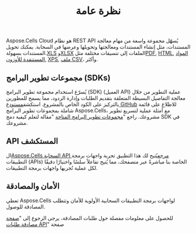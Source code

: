 ﻿---
title: نظرة عامة
second_title: Aspose.Cells Cloud Documen
type: docs
url: /ar/overview/
description: Aspose.Cells تدعم السحابة Excel لإنشاء الكائنات الداخلية وتحويلها ودمجها وتقسيمها وحمايتها وما إلى ذلك
weight: 10
kwords: Excel، Office السحابة، REST API، جدول بيانات، PDF، CSV، Json، Markdown، نظرة عامة
---
Aspose.Cells Cloud هو نظام REST API يُسهّل مجموعة واسعة من مهام معالجة المستندات، مثل إنشاء المستندات ومعالجتها وتحويلها وعرضها في السحابة. يمكنك تحويل المستندات بسهولة.[XLS](https://docs.fileformat.com/spreadsheet/xls/) و[XLSX](https://docs.fileformat.com/spreadsheet/xlsx/) الملفات إلى تنسيقات مختلفة مثل[PDF](https://docs.fileformat.com/view/pdf/), [HTML](https://docs.fileformat.com/web/html/), [المواد المستنفدة للأوزون](https://docs.fileformat.com/spreadsheet/ods/), [XPS](https://docs.fileformat.com/page-description-language/xps/), [ملف CSV](https://docs.fileformat.com/spreadsheet/csv/)، وأكثر.

## **مجموعات تطوير البرامج (SDKs)**

 يُسرّع استخدام مجموعة تطوير البرامج (SDK) (العميل API) عملية التطوير من خلال معالجة التفاصيل البسيطة المتعلقة بتقديم الطلبات وإدارة الردود، مما يسمح للمطورين بالتركيز على الكود الخاص بالمشروع. استكشف[مستودع GitHub](https://github.com/aspose-cells-cloud) للاطلاع على قائمة شاملة بمجموعات تطوير البرامج Aspose.Cells، مع أمثلة عملية لتسريع تطوير مشروعك. راجع "[مجموعات تطوير البرامج المتاحة](/cells/ar/available-sdks/) "مقالة لتعلم كيفية دمج SDK في مشروعك.

## **API المستكشف**

 ال[Aspose.Cells السحابة API مرجع](https://apireference.aspose.cloud/cells/)يُتيح لك هذا التطبيق تجربة واجهات برمجة التطبيقات (APIs) الخاصة بنا مباشرةً عبر متصفحك، مما يُتيح تفاعلاً سلسًا واختبارًا دقيقًا لكل عملية تُجريها واجهات برمجة التطبيقات.

## **الأمان والمصادقة**

تعطي Aspose.Cells لواجهات برمجة التطبيقات السحابية الأولوية للأمان وتتطلب المصادقة للوصول.

للحصول على معلومات مفصلة حول طلبات المصادقة، يرجى الرجوع إلى "[صفحة مصادقة طلبات API](/total/getting-started/rest-api-overview/authenticating-api-requests/)" صفحة
